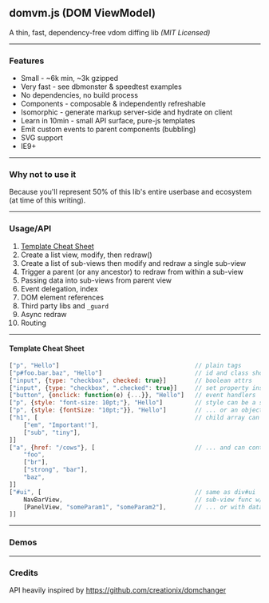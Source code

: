 domvm.js (DOM ViewModel)
------------------------
A thin, fast, dependency-free vdom diffing lib _(MIT Licensed)_

---
### Features

- Small - ~6k min, ~3k gzipped
- Very fast - see dbmonster & speedtest examples
- No dependencies, no build process
- Components - composable & independently refreshable
- Isomorphic - generate markup server-side and hydrate on client
- Learn in 10min - small API surface, pure-js templates
- Emit custom events to parent components (bubbling)
- SVG support
- IE9+

---
### Why not to use it

Because you'll represent 50% of this lib's entire userbase and ecosystem (at time of this writing).

---
### Usage/API

1. [Template Cheat Sheet](#template-cheat-sheet)
2. Create a list view, modify, then redraw()
3. Create a list of sub-views then modify and redraw a single sub-view
4. Trigger a parent (or any ancestor) to redraw from within a sub-view
5. Passing data into sub-views from parent view
6. Event delegation, index
7. DOM element references
8. Third party libs and `_guard`
9. Async redraw
10. Routing

---
#### Template Cheat Sheet

```js
["p", "Hello"]										// plain tags
["p#foo.bar.baz", "Hello"]							// id and class shorthands
["input", {type: "checkbox", checked: true}]		// boolean attrs
["input", {type: "checkbox", ".checked": true}]		// set property instead of attr
["button", {onclick: function(e) {...}}, "Hello"]	// event handlers
["p", {style: "font-size: 10pt;"}, "Hello"]			// style can be a string
["p", {style: {fontSize: "10pt;"}}, "Hello"]		// ... or an object (camelCase only)
["h1", [											// child array can follow tag
	["em", "Important!"],
	["sub", "tiny"],
]]
["a", {href: "/cows"}, [							// ... and can contain text nodes
	"foo",
	["br"],
	["strong", "bar"],
	"baz",
]]
["#ui", [											// same as div#ui
	NavBarView,										// sub-view func w/ closured data
	[PanelView, "someParam1", "someParam2"],		// ... or with data from parent
]]
```

---
### Demos

---
### Credits

API heavily inspired by https://github.com/creationix/domchanger